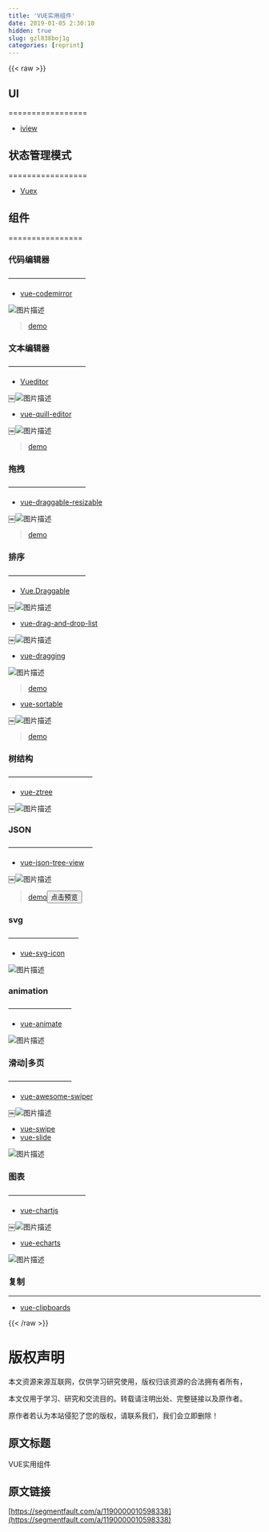 ```yaml
---
title: 'VUE实用组件' 
date: 2019-01-05 2:30:10
hidden: true
slug: gzl838boj1g
categories: [reprint]
---
```


{{< raw >}}

                    
<h2 id="articleHeader0">UI</h2>
<p>=================</p>
<ul><li><a href="https://github.com/iview/iview" rel="nofollow noreferrer" target="_blank">iview</a></li></ul>
<h2 id="articleHeader1">状态管理模式</h2>
<p>=================</p>
<ul><li><a href="https://vuex.vuejs.org/zh-cn/" rel="nofollow noreferrer" target="_blank">Vuex</a></li></ul>
<h2 id="articleHeader2">组件</h2>
<p>================</p>
<h3 id="articleHeader3">代码编辑器</h3>
<p>———————————</p>
<ul><li><a href="https://github.com/surmon-china/vue-codemirror" rel="nofollow noreferrer" target="_blank">vue-codemirror</a></li></ul>
<p><span class="img-wrap"><img data-src="/img/bVSC19?w=538&amp;h=354" src="https://static.alili.tech/img/bVSC19?w=538&amp;h=354" alt="图片描述" title="图片描述" style="cursor: pointer; display: inline;"></span></p>
<blockquote><a href="https://surmon-china.github.io/vue-codemirror/" rel="nofollow noreferrer" target="_blank">demo</a></blockquote>
<h3 id="articleHeader4">文本编辑器</h3>
<p>———————————</p>
<ul><li><a href="https://github.com/hifarer/Vueditor" rel="nofollow noreferrer" target="_blank">Vueditor</a></li></ul>
<p>￼<span class="img-wrap"><img data-src="/img/bVSC7k?w=502&amp;h=508" src="https://static.alili.tech/img/bVSC7k?w=502&amp;h=508" alt="图片描述" title="图片描述" style="cursor: pointer; display: inline;"></span></p>
<ul><li><a href="https://github.com/surmon-china/vue-quill-editor" rel="nofollow noreferrer" target="_blank">vue-quill-editor</a></li></ul>
<p>￼<span class="img-wrap"><img data-src="/img/bVSC8l?w=1055&amp;h=335" src="https://static.alili.tech/img/bVSC8l?w=1055&amp;h=335" alt="图片描述" title="图片描述" style="cursor: pointer; display: inline;"></span></p>
<blockquote><a href="https://surmon-china.github.io/vue-quill-editor/" rel="nofollow noreferrer" target="_blank">demo</a></blockquote>
<h3 id="articleHeader5">拖拽</h3>
<p>———————————</p>
<ul><li><a href="https://www.npmjs.com/package/vue-draggable-resizable" rel="nofollow noreferrer" target="_blank">vue-draggable-resizable</a></li></ul>
<p>￼<span class="img-wrap"><img data-src="/img/bVSC8x?w=277&amp;h=261" src="https://static.alili.tech/img/bVSC8x?w=277&amp;h=261" alt="图片描述" title="图片描述" style="cursor: pointer;"></span></p>
<blockquote><a href="https://mauricius.github.io/vue-draggable-resizable/" rel="nofollow noreferrer" target="_blank">demo</a></blockquote>
<h3 id="articleHeader6">排序</h3>
<p>———————————</p>
<ul><li><a href="https://github.com/SortableJS/Vue.Draggable" rel="nofollow noreferrer" target="_blank">Vue.Draggable</a></li></ul>
<p>￼<span class="img-wrap"><img data-src="/img/bVSDap?w=826&amp;h=318" src="https://static.alili.tech/img/bVSDap?w=826&amp;h=318" alt="图片描述" title="图片描述" style="cursor: pointer; display: inline;"></span></p>
<ul><li><a href="https://github.com/hejianxian/vue-drag-and-drop-list" rel="nofollow noreferrer" target="_blank">vue-drag-and-drop-list</a></li></ul>
<p>￼<span class="img-wrap"><img data-src="/img/bVSDbc?w=1157&amp;h=482" src="https://static.alili.tech/img/bVSDbc?w=1157&amp;h=482" alt="图片描述" title="图片描述" style="cursor: pointer; display: inline;"></span></p>
<ul><li><a href="https://github.com/hilongjw/vue-dragging" rel="nofollow noreferrer" target="_blank">vue-dragging</a></li></ul>
<p><span class="img-wrap"><img data-src="/img/bVSDbt?w=614&amp;h=320" src="https://static.alili.tech/img/bVSDbt?w=614&amp;h=320" alt="图片描述" title="图片描述" style="cursor: pointer; display: inline;"></span></p>
<blockquote><a href="https://hilongjw.github.io/vue-dragging/" rel="nofollow noreferrer" target="_blank">demo</a></blockquote>
<ul><li><a href="https://github.com/sagalbot/vue-sortable" rel="nofollow noreferrer" target="_blank">vue-sortable</a></li></ul>
<p>￼<span class="img-wrap"><img data-src="/img/bVSDb7?w=258&amp;h=142" src="https://static.alili.tech/img/bVSDb7?w=258&amp;h=142" alt="图片描述" title="图片描述" style="cursor: pointer;"></span></p>
<blockquote><a href="http://sagalbot.github.io/vue-sortable/" rel="nofollow noreferrer" target="_blank">demo</a></blockquote>
<h3 id="articleHeader7">树结构</h3>
<p>————————————</p>
<ul><li><a href="https://github.com/lisiyizu/vue-ztree" rel="nofollow noreferrer" target="_blank">vue-ztree</a></li></ul>
<p>￼<span class="img-wrap"><img data-src="/img/bVSDcx?w=894&amp;h=328" src="https://static.alili.tech/img/bVSDcx?w=894&amp;h=328" alt="图片描述" title="图片描述" style="cursor: pointer; display: inline;"></span></p>
<h3 id="articleHeader8">JSON</h3>
<p>————————————</p>
<ul><li><a href="https://github.com/arvidkahl/vue-json-tree-view" rel="nofollow noreferrer" target="_blank">vue-json-tree-view</a></li></ul>
<p>￼<span class="img-wrap"><img data-src="/img/bVSDfD?w=603&amp;h=391" src="https://static.alili.tech/img/bVSDfD?w=603&amp;h=391" alt="图片描述" title="图片描述" style="cursor: pointer; display: inline;"></span></p>
<blockquote><a href="https://jsfiddle.net/arvidkahl/kwo6vk9d/11/" rel="nofollow noreferrer" target="_blank">demo</a><button class="btn btn-xs btn-default ml10 preview" data-url="arvidkahl/kwo6vk9d/11/" data-typeid="0">点击预览</button></blockquote>
<h3 id="articleHeader9">svg</h3>
<p>——————————</p>
<ul><li><a href="https://github.com/cenkai88/vue-svg-icon#chineseversion" rel="nofollow noreferrer" target="_blank">vue-svg-icon</a></li></ul>
<p><span class="img-wrap"><img data-src="/img/bVSDcR?w=734&amp;h=529" src="https://static.alili.tech/img/bVSDcR?w=734&amp;h=529" alt="图片描述" title="图片描述" style="cursor: pointer;"></span></p>
<h3 id="articleHeader10">animation</h3>
<p>—————————</p>
<ul><li><a href="https://github.com/haydenbbickerton/vue-animate" rel="nofollow noreferrer" target="_blank">vue-animate</a></li></ul>
<p><span class="img-wrap"><img data-src="/img/bVSDde?w=366&amp;h=524" src="https://static.alili.tech/img/bVSDde?w=366&amp;h=524" alt="图片描述" title="图片描述" style="cursor: pointer;"></span></p>
<h3 id="articleHeader11">滑动|多页</h3>
<p>—————————</p>
<ul><li><a href="https://github.com/surmon-china/vue-awesome-swiper" rel="nofollow noreferrer" target="_blank">vue-awesome-swiper</a></li></ul>
<p>￼<span class="img-wrap"><img data-src="/img/bVSDdN?w=1068&amp;h=313" src="https://static.alili.tech/img/bVSDdN?w=1068&amp;h=313" alt="图片描述" title="图片描述" style="cursor: pointer; display: inline;"></span></p>
<ul>
<li><a href="https://github.com/ElemeFE/vue-swipe" rel="nofollow noreferrer" target="_blank">vue-swipe</a></li>
<li><a href="https://github.com/hilongjw/vue-slide" rel="nofollow noreferrer" target="_blank">vue-slide</a></li>
</ul>
<p><span class="img-wrap"><img data-src="/img/bVSDeD?w=1008&amp;h=551" src="https://static.alili.tech/img/bVSDeD?w=1008&amp;h=551" alt="图片描述" title="图片描述" style="cursor: pointer; display: inline;"></span></p>
<h3 id="articleHeader12">图表</h3>
<p>———————————</p>
<ul><li><a href="https://github.com/apertureless/vue-chartjs" rel="nofollow noreferrer" target="_blank">vue-chartjs</a></li></ul>
<p>￼<span class="img-wrap"><img data-src="/img/bVSDfd?w=813&amp;h=493" src="https://static.alili.tech/img/bVSDfd?w=813&amp;h=493" alt="图片描述" title="图片描述" style="cursor: pointer; display: inline;"></span></p>
<ul><li><a href="https://github.com/Justineo/vue-echarts" rel="nofollow noreferrer" target="_blank">vue-echarts</a></li></ul>
<p><span class="img-wrap"><img data-src="/img/bVSDf4?w=654&amp;h=361" src="https://static.alili.tech/img/bVSDf4?w=654&amp;h=361" alt="图片描述" title="图片描述" style="cursor: pointer; display: inline;"></span></p>
<h3 id="articleHeader13">复制</h3>
<hr>
<ul><li><a href="https://github.com/zhuowenli/vue-clipboards" rel="nofollow noreferrer" target="_blank">vue-clipboards</a></li></ul>

                
{{< /raw >}}

# 版权声明
本文资源来源互联网，仅供学习研究使用，版权归该资源的合法拥有者所有，

本文仅用于学习、研究和交流目的。转载请注明出处、完整链接以及原作者。

原作者若认为本站侵犯了您的版权，请联系我们，我们会立即删除！

## 原文标题
VUE实用组件

## 原文链接
[https://segmentfault.com/a/1190000010598338](https://segmentfault.com/a/1190000010598338)

